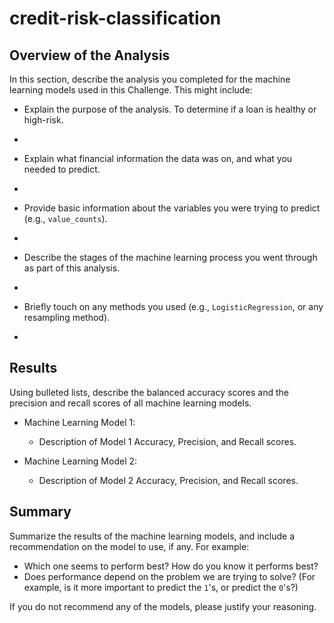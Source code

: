 # credit-risk-classification

## Overview of the Analysis

In this section, describe the analysis you completed for the machine learning models used in this Challenge. This might include:

* Explain the purpose of the analysis.
To determine if a loan is healthy or high-risk.
* 
* Explain what financial information the data was on, and what you needed to predict.

* 
* Provide basic information about the variables you were trying to predict (e.g., `value_counts`).

* 
* Describe the stages of the machine learning process you went through as part of this analysis.

* 
* Briefly touch on any methods you used (e.g., `LogisticRegression`, or any resampling method).

* 

## Results

Using bulleted lists, describe the balanced accuracy scores and the precision and recall scores of all machine learning models.

* Machine Learning Model 1:
  * Description of Model 1 Accuracy, Precision, and Recall scores.


* Machine Learning Model 2:
  * Description of Model 2 Accuracy, Precision, and Recall scores.

## Summary

Summarize the results of the machine learning models, and include a recommendation on the model to use, if any. For example:
* Which one seems to perform best? How do you know it performs best?
* Does performance depend on the problem we are trying to solve? (For example, is it more important to predict the `1`'s, or predict the `0`'s?)

If you do not recommend any of the models, please justify your reasoning.

